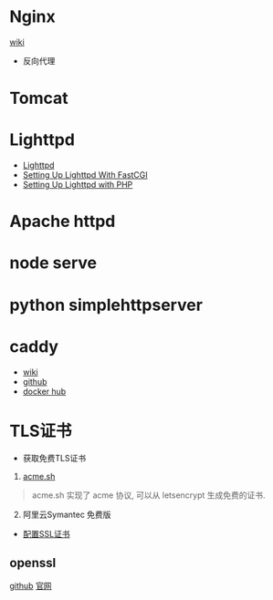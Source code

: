 # Nginx
[wiki](https://wiki.ubuntu.org.cn/Nginx)
- 反向代理

# Tomcat

# Lighttpd
- [Lighttpd](https://wiki.alpinelinux.org/wiki/Lighttpd)
- [Setting Up Lighttpd With FastCGI](https://wiki.alpinelinux.org/wiki/Setting_Up_Lighttpd_With_FastCGI)
- [Setting Up Lighttpd with PHP](https://wiki.alpinelinux.org/wiki/Setting_Up_Lighttpd_with_PHP)

# Apache httpd

# node serve

# python simplehttpserver

# caddy
- [wiki](https://caddyserver.com/docs)
- [github](https://github.com/caddyserver/caddy)
- [docker hub](https://hub.docker.com/r/abiosoft/caddy)

# TLS证书
- 获取免费TLS证书
1. [acme.sh](https://github.com/acmesh-official/acme.sh/wiki/%E8%AF%B4%E6%98%8E)
> acme.sh 实现了 acme 协议, 可以从 letsencrypt 生成免费的证书.
2. 阿里云Symantec 免费版

- [配置SSL证书](https://help.aliyun.com/document_detail/98728.html?spm=5176.2020520163.cas.17.309fPtX2PtX28d)

## openssl
[github](https://github.com/openssl/openssl)
[官网](https://www.openssl.org/)

